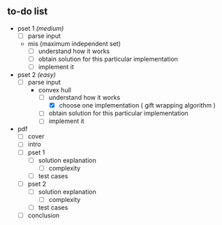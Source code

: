 ## to-do list 

- pset 1 _(medium)_
  - [ ] parse input 
  - mis (maximum independent set)
    - [ ] understand how it works 
    - [ ] obtain solution for this particular implementation
    - [ ] implement it 
- pset 2 _(easy)_ 
  - [ ] parse input 
    - convex hull
      - [ ] understand how it works
        - [x] choose one implementation ( gift wrapping algorithm )
      - [ ] obtain solution for this particular implementation
      - [ ] implement it
- pdf
  - [ ] cover
  - [ ] intro
  - [ ] pset 1
    - [ ] solution explanation 
      - [ ] complexity
    - [ ] test cases
  - [ ] pset 2
    - [ ] solution explanation 
      - [ ] complexity
    - [ ] test cases
  - [ ] conclusion 
